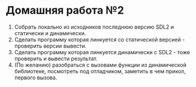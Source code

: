 # Домашняя работа №2

1. Cобрать локально из исходников последнюю версию SDL2 и статически и динамически.
2. Cделать программу которая линкуется со статической версией - проверить версии вывести.
3. Cделать программу которая линкуется динамически с SDL2 - тоже проверить и вывести результат.
4. (По желанию) разобраться с вызовами функции из динамической библиотеке, посмотреть под отладчиком, заметить в чем прикол, первого вызова.